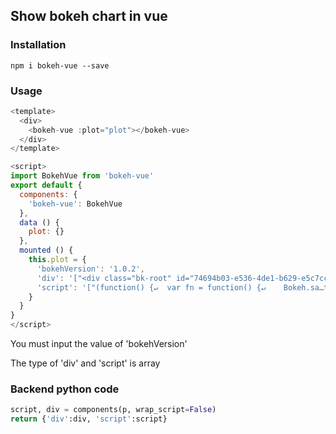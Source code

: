 ## Show bokeh chart in vue

### Installation
```
npm i bokeh-vue --save
```

### Usage
```javascript
<template>
  <div>
    <bokeh-vue :plot="plot"></bokeh-vue>
  </div>
</template>

<script>
import BokehVue from 'bokeh-vue'
export default {
  components: {
    'bokeh-vue': BokehVue
  },
  data () {
    plot: {}
  },
  mounted () {
    this.plot = {
      'bokehVersion': '1.0.2',
      'div': '["<div class="bk-root" id="74694b03-e536-4de1-b629-e5c7cc63a5fa"></div>"]',
      'script': '["(function() {↵  var fn = function() {↵    Bokeh.sa…t.addEventListener("DOMContentLoaded", fn);↵})();"]'
    }
  }
}
</script>
```
You must input the value of 'bokehVersion'

The type of 'div' and 'script' is array


### Backend python code
```python
script, div = components(p, wrap_script=False)
return {'div':div, 'script':script}
```